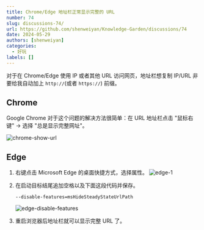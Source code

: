 ```yaml
---
title: Chrome/Edge 地址栏正常显示完整的 URL
number: 74
slug: discussions-74/
url: https://github.com/shenweiyan/Knowledge-Garden/discussions/74
date: 2024-05-29
authors: [shenweiyan]
categories: 
  - 好玩
labels: []
---
```


对于在 Chrome/Edge 使用 IP 或者其他 URL 访问网页，地址栏想复制 IP/URL 非要给我自动加上 `http://`(或者 `https://`) 前缀。

<!-- more -->

## Chrome

Google Chrome 对于这个问题的解决方法很简单：在 URL 地址栏点击 "鼠标右键" -> 选择 "总是显示完整网址"。

![chrome-show-url](https://kg.weiyan.cc/2024/06/chrome-show-url.png)

## Edge

1. 右键点击 Microsoft Edge 的桌面快捷方式，选择属性。
   ![edge-1](https://kg.weiyan.cc/2024/05/edge-1.png)

2. 在启动目标结尾追加空格以及下面这段代码并保存。
   ```
   --disable-features=msHideSteadyStateUrlPath
   ```
   ![edge-disable-features](https://kg.weiyan.cc/2024/05/edge-disable-features.png)

3. 重启浏览器后地址栏就可以显示完整 URL 了。

<script src="https://giscus.app/client.js"
	data-repo="shenweiyan/Knowledge-Garden"
	data-repo-id="R_kgDOKgxWlg"
	data-mapping="number"
	data-term="74"
	data-reactions-enabled="1"
	data-emit-metadata="0"
	data-input-position="bottom"
	data-theme="light"
	data-lang="zh-CN"
	crossorigin="anonymous"
	async>
</script>
